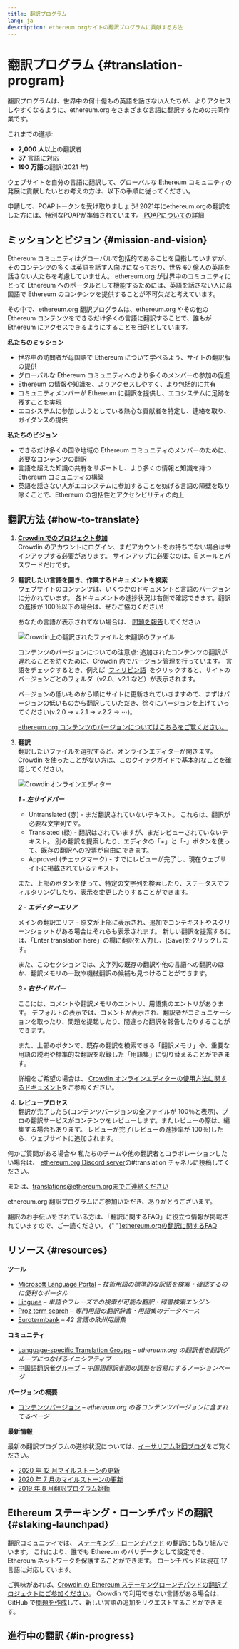 ```yaml
---
title: 翻訳プログラム
lang: ja
description: ethereum.orgサイトの翻訳プログラムに貢献する方法
---
```


# 翻訳プログラム {#translation-program}

翻訳プログラムは、世界中の何十億もの英語を話さない人たちが、よりアクセスしやすくなるように、ethereum.org をさまざまな言語に翻訳するための共同作業です。

これまでの進捗:

- **2,000 人**以上の翻訳者
- **37** 言語に対応
- **190 万語**の翻訳(2021 年)

ウェブサイトを自分の言語に翻訳して、グローバルな Ethereum コミュニティの発展に貢献したいとお考えの方は、以下の手順に従ってください。

<InfoBanner shouldCenter emoji=":tada:">
  申請して、POAPトークンを受け取りましょう! 2021年にethereum.orgの翻訳をした方には、特別なPOAPが準備されています。<a href="/contributing/#poap"> POAPについての詳細</a>
</InfoBanner>

## ミッションとビジョン {#mission-and-vision}

Ethereum コミュニティはグローバルで包括的であることを目指していますが、そのコンテンツの多くは英語を話す人向けになっており、世界 60 億人の英語を話さない人たちを考慮していません。 ethereum.org が世界中のコミュニティにとって Ethereum へのポータルとして機能するためには、英語を話さない人に母国語で Ethereum のコンテンツを提供することが不可欠だと考えています。

その中で、ethereum.org 翻訳プログラムは、ethereum.org やその他の Ethereum コンテンツをできるだけ多くの言語に翻訳することで、誰もが Ethereum にアクセスできるようにすることを目的としています。

**私たちのミッション**

- 世界中の訪問者が母国語で Ethereum について学べるよう、サイトの翻訳版の提供
- グローバルな Ethereum コミュニティへのより多くのメンバーの参加の促進
- Ethereum の情報や知識を、よりアクセスしやすく、より包括的に共有
- コミュニティメンバーが Ethereum に翻訳を提供し、エコシステムに足跡を残すことを実現
- エコシステムに参加しようとしている熱心な貢献者を特定し、連絡を取り、ガイダンスの提供

**私たちのビジョン**

- できるだけ多くの国や地域の Ethereum コミュニティのメンバーのために、必要なコンテンツの翻訳
- 言語を超えた知識の共有をサポートし、より多くの情報と知識を持つ Ethereum コミュニティの構築
- 英語を話さない人がエコシステムに参加することを妨げる言語の障壁を取り除くことで、Ethereum の包括性とアクセシビリティの向上

## 翻訳方法 {#how-to-translate}

1. **[Crowdin でのプロジェクト参加](https://crowdin.com/project/ethereum-org/invite)**  
   Crowdin のアカウントにログイン、まだアカウントをお持ちでない場合はサインアップする必要があります。 サインアップに必要なのは、E メールとパスワードだけです。

2. **翻訳したい言語を開き、作業するドキュメントを検索**  
   ウェブサイトのコンテンツは、いくつかのドキュメントと言語のバージョンに分かれています。 各ドキュメントの進捗状況は右側で確認できます。翻訳の進捗が 100％以下の場合は、ぜひご協力ください!

   あなたの言語が表示されてない場合は、 [問題を報告](https://github.com/ethereum/ethereum-org-website/issues/new/choose)してください

   ![Crowdin上の翻訳されたファイルと未翻訳のファイル](../../../../contributing/translation-program/crowdin-files.png)

   コンテンツのバージョンについての注意点: 追加されたコンテンツの翻訳が遅れることを防ぐために、Crowdin 内でバージョン管理を行っています。 言語をチェックするとき、例えば  [フィリピン語](https://crowdin.com/project/ethereum-org/fil#)  をクリックすると、サイトのバージョンごとのフォルダ（v2.0、v2.1 など）が表示されます。

   バージョンの低いものから順にサイトに更新されていきますので、まずはバージョンの低いものから翻訳していただき、徐々にバージョンを上げていってください(v.2.0 → v.2.1 → v.2.2 → ⋯)。

   [ethereum.org コンテンツのバージョンについてはこちらをご覧ください。](/contributing/translation-program/content-versions/)

3. **翻訳**  
   翻訳したいファイルを選択すると、オンラインエディターが開きます。 Crowdin を使ったことがない方は、このクイックガイドで基本的なことを確認してください。

   ![Crowdinオンラインエディター](../../../../contributing/translation-program/online-editor.png)

   **_1 - 左サイドバー_**

   - Untranslated (赤) - まだ翻訳されていないテキスト。 これらは、翻訳が必要な文字列です。
   - Translated (緑) - 翻訳はされていますが、まだレビューされていないテキスト。 別の翻訳を提案したり、エディタの「+」と「-」ボタンを使って、既存の翻訳への投票が自由にできます。
   - Approved (チェックマーク) - すでにレビューが完了し、現在ウェブサイトに掲載されているテキスト。

   また、上部のボタンを使って、特定の文字列を検索したり、ステータスでフィルタリングしたり、表示を変更したりすることができます。

   **_2 - エディターエリア_**

   メインの翻訳エリア - 原文が上部に表示され、追加でコンテキストやスクリーンショットがある場合はそれらも表示されます。 新しい翻訳を提案するには、「Enter translation here」の欄に翻訳を入力し、[Save]をクリックします。

   また、このセクションでは、文字列の既存の翻訳や他の言語への翻訳のほか、翻訳メモリの一致や機械翻訳の候補も見つけることができます。

   **_3 - 右サイドバー_**

   ここには、コメントや翻訳メモリのエントリ、用語集のエントリがあります。 デフォルトの表示では、コメントが表示され、翻訳者がコミュニケーションを取ったり、問題を提起したり、間違った翻訳を報告したりすることができます。

   また、上部のボタンで、既存の翻訳を検索できる「翻訳メモリ」や、重要な用語の説明や標準的な翻訳を収録した「用語集」に切り替えることができます。

   詳細をご希望の場合は、 [Crowdin オンラインエディターの使用方法に関するドキュメント](https://support.crowdin.com/online-editor/)をご参照ください。

4. **レビュープロセス**  
   翻訳が完了したら(コンテンツバージョンの全ファイルが 100％と表示)、プロの翻訳サービスがコンテンツをレビューします。またレビューの際は、編集する場合もあります。 レビューが完了(レビューの進捗率が 100％)したら、ウェブサイトに追加されます。

何かご質問がある場合や 私たちのチームや他の翻訳者とコラボレーションしたい場合は、 [ethereum.org Discord server](https://discord.gg/6WX7E97)の#translation チャネルに投稿してください。

または、translations@ethereum.orgまでご連絡ください

ethereum.org 翻訳プログラムにご参加いただき、ありがとうございます。

<InfoBanner shouldCenter emoji=":information_source:">
  翻訳のお手伝いをされている方は、「翻訳に関するFAQ」に役立つ情報が掲載されていますので、ご一読ください。 
  {" "}<a href="/contributing/translation-program/faq/">ethereum.orgの翻訳に関するFAQ</a>
</InfoBanner>

## リソース {#resources}

**ツール**

- [Microsoft Language Portal](https://www.microsoft.com/en-us/language) _– 技術用語の標準的な訳語を検索・確認するのに便利なポータル_
- [Linguee](https://www.linguee.com/) _– 単語やフレーズでの検索が可能な翻訳・辞書検索エンジン_
- [Proz term search](https://www.proz.com/search/) _– 専門用語の翻訳辞書・用語集のデータベース_
- [Eurotermbank](https://www.eurotermbank.com/) _– 42 言語の欧州用語集_

**コミュニティ**

- [Language-specific Translation Groups](https://discord.gg/6WX7E97) _– ethereum.org の翻訳者を翻訳グループにつなげるイニシアティブ_
- [中国語翻訳者グループ](https://www.notion.so/Ethereum-org-05375fe0a94c4214acaf90f42ba40171) _– 中国語翻訳者間の調整を容易にするノーションページ_

**バージョンの概要**

- [コンテンツバージョン](/contributing/translation-program/content-versions/) _– ethereum.org の各コンテンツバージョンに含まれてるページ_

**最新情報**

最新の翻訳プログラムの進捗状況については、[イーサリアム財団ブログ](https://blog.ethereum.org/)をご覧ください。

- [2020 年 12 月マイルストーンの更新](https://blog.ethereum.org/2020/12/21/translation-program-milestones-updates-20/)
- [2020 年 7 月のマイルストーンの更新](https://blog.ethereum.org/2020/07/29/ethdotorg-translation-milestone/)
- [2019 年 8 月翻訳プログラム始動](https://blog.ethereum.org/2019/08/20/translating-ethereum-for-our-global-community/)

## Ethereum ステーキング・ローンチパッドの翻訳 {#staking-launchpad}

翻訳コミュニティでは、 [ステーキング・ローンチパッド](https://launchpad.ethereum.org/en/) の翻訳にも取り組んでいます。 これにより、誰でも Ethereum のバリデータとして設定でき、Ethereum ネットワークを保護することができます。 ローンチパッドは現在 17 言語に対応しています。

ご興味があれば、[Crowdin の Ethereum ステーキングローンチパッドの翻訳プロジェクトにご参加ください](https://crowdin.com/project/ethereum-staking-launchpad)。 Crowdin で利用できない言語がある場合は、GitHub で[問題を作成](https://github.com/ethereum/staking-launchpad/issues/new)して、新しい言語の追加をリクエストすることができます。

## 進行中の翻訳 {#in-progress}

<TranslationsInProgress />
